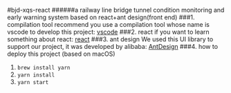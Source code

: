 
#bjd-xqs-react
######a railway line bridge tunnel condition monitoring and early warning system based on react+ant design(front end)
###1. compilation tool
recommend you use a compilation tool whose name is vscode to develop this project: [vscode](https://code.visualstudio.com/)
###2. react
if you want to learn something about react: [react](https://reactjs.org/)
###3. ant design
We used this UI library to support our project, it was developed by alibaba: [AntDesign](https://ant.design/index-cn ) 
###4. how to deploy this project (based on macOS)
1. `brew install yarn` 
2. `yarn install` 
3. `yarn start` 





